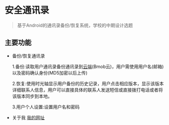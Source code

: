 # 安全通讯录
> 基于Android的通讯录备份/恢复系统，学校的中期设计选题

## 主要功能

- 备份/恢复通讯录
 
   1.备份:读取用户通讯录备份通讯录到[云端][2](Bmob云)，用户需使用用户名(邮箱)以及密码确认身份(MD5加密以后上传)
 
   2.恢复:使用时光轴显示用户备份的历史记录，用户点击相应版本，显示该版本详细联系人信息，用户可以直接具体的联系人发送短信或直接拨打电话或者将该版本同步到本地。

   3.用户个人设置:设置用户名和密码


 - 关于我
[我的网址][1]

  [1]: http://www.27house.cn
  [2]: http://www.bmob.cn/